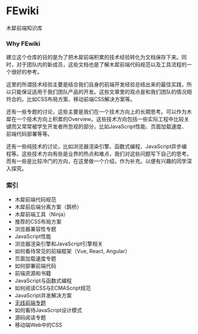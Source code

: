 # FEwiki
木犀前端知识库

### Why FEwiki

建立这个仓库的目的是为了把木犀前端积累的技术经验转化为文档保存下来。同时，对于团队内的新成员，这些文档也是了解木犀前端代码规范以及工具流程的一个很好的参考。

这里的所谓技术经验主要是结合我们自身的前端开发经验总结出来的最佳实践，所以只能保证适用于我们团队产品的开发。这些文章里的观点是和我们团队的情况相符合的。比如CSS布局方案、移动前端CSS解决方案等。

还有一些专题的讨论，这些主要是我们在一个技术方向上的长期思考。可以作为木犀在一个技术方向上积累的Overview。这些技术方向包括一些实际工程中比较关键而又常常被学生开发者所忽视的部分，比如JavaScript性能、页面加载速度、前端代码部署等等。

还有一些纯技术的讨论，比如浏览器渲染引擎、函数式编程、JavaScript异步编程等。这些技术方向有些是业界的热点和难点，我们对这些问题写下自己的思考。而有一些是比较冷门的方向，在这里做一个介绍，作为补充。以便有兴趣的同学深入探究。

### 索引

+ 木犀前端代码规范
+ 木犀前后端分离方案（鹊桥）
+ 木犀前端工具（Ninja）
+ 推荐的CSS布局方案
+ 浏览器兼容性专题
+ JavaScript性能
+ 浏览器渲染引擎和JavaScript引擎相关
+ 如何看待常见的前端框架（Vue, React, Angular）
+ 页面加载速度专题
+ 如何部署前端代码
+ 前端资源和书籍
+ JavaScript与函数式编程
+ 如何阅读CSS与ECMAScript规范
+ JavaScript并发解决方案
+ [无线前端专题](subject/Wireless-front-end/sprite.md)
+ 如何看待JavaScript设计模式
+ 源码阅读专题
+ 移动端Web中的CSS
